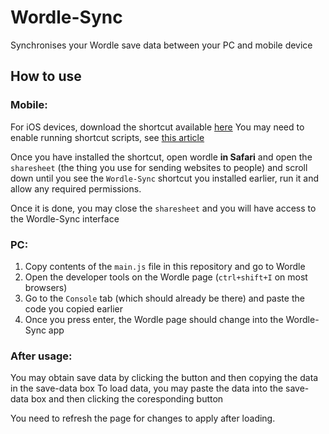 # Wordle-Sync
Synchronises your Wordle save data between your PC and mobile device


## How to use
### Mobile:
For iOS devices, download the shortcut available [here](https://icloud.com)
You may need to enable running shortcut scripts, see [this article](https://support.apple.com/en-gb/guide/shortcuts/apdfeb05586f/5.0/ios/15.0#:~:text=Allow%20scripts%20to%20run%20from%20a%20shortcut)

Once you have installed the shortcut, open wordle **in Safari** and open the `sharesheet` (the thing you use for sending websites to people) and scroll down until you see the `Wordle-Sync` shortcut you installed earlier, run it and allow any required permissions.

Once it is done, you may close the `sharesheet` and you will have access to the Wordle-Sync interface


### PC:
1. Copy contents of the `main.js` file in this repository and go to Wordle
2. Open the developer tools on the Wordle page (`ctrl+shift+I` on most browsers)
3. Go to the `Console` tab (which should already be there) and paste the code you copied earlier
4. Once you press enter, the Wordle page should change into the Wordle-Sync app


### After usage:
You may obtain save data by clicking the button and then copying the data in the save-data box
To load data, you may paste the data into the save-data box and then clicking the coresponding button

You need to refresh the page for changes to apply after loading.
